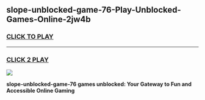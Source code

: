 
## slope-unblocked-game-76-Play-Unblocked-Games-Online-2jw4b
<h3>
<a href="https://premium76.site?title=slope-unblocked-game-76&ref=25A">CLICK TO PLAY</a></h3>
<hr>

<h3>
<a href="https://premium76.site?title=slope-unblocked-game-76&ref=25A">CLICK 2 PLAY</a>
  
</h3>

<a href="https://premium76.site?title=slope-unblocked-game-76&ref=25A"><img src="https://clearcache.store/games.png"></a>


**slope-unblocked-game-76 games unblocked: Your Gateway to Fun and Accessible Online Gaming**
